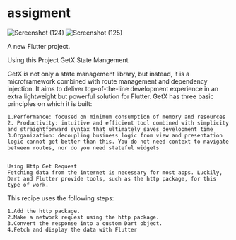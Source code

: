 # assigment
![Screenshot (124)](https://user-images.githubusercontent.com/86703662/217534240-9e94f3ed-64f2-487e-8d31-7201c069b8d1.png)
![Screenshot (125)](https://user-images.githubusercontent.com/86703662/217534506-48dcac2f-48a2-4f00-8d3c-ec2069ad974c.png)



A new Flutter project.

Using this Project GetX State Mangement

GetX is not only a state management library, but instead, it is a microframework combined with route management and dependency injection. It aims to deliver top-of-the-line development experience in an extra lightweight but powerful solution for Flutter. GetX has three basic principles on which it is built:

    1.Performance: focused on minimum consumption of memory and resources
    2. Productivity: intuitive and efficient tool combined with simplicity and straightforward syntax that ultimately saves development time
    3.Organization: decoupling business logic from view and presentation logic cannot get better than this. You do not need context to navigate between routes, nor do you need stateful widgets
    
    
    Using Http Get Request
    Fetching data from the internet is necessary for most apps. Luckily, Dart and Flutter provide tools, such as the http package, for this type of work.

This recipe uses the following steps:

    1.Add the http package.
    2.Make a network request using the http package.
    3.Convert the response into a custom Dart object.
    4.Fetch and display the data with Flutter
    

